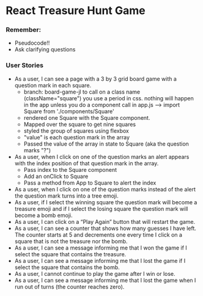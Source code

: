 # React Treasure Hunt Game

### Remember:
- Pseudocode!!
- Ask clarifying questions

### User Stories
- As a user, I can see a page with a 3 by 3 grid board game with a question mark in each square.
    - branch: board-game-jl
    to call on a class name (className="square") you use a period in css. nothing will happen in the app unless you do a component call in app.js --> import Square from './components/Square'
    - rendered one Square with the Square component.
    - Mapped over the square to get nine squares
    - styled the group of squares using flexbox
    - "value" is each question mark in the array
    - Passed the value of the array in state to Square (aka the question marks "?")
- As a user, when I click on one of the question marks an alert appears with the index position of that question mark in the array.
    - Pass index to the Square component
    - Add an onClick to Square
    - Pass a method from App to Square to alert the index
- As a user, when I click on one of the question marks instead of the alert the question mark turns into a tree emoji.
- As a user, if I select the winning square the question mark will become a treasure emoji and if I select the losing square the question mark will become a bomb emoji.
- As a user, I can click on a “Play Again” button that will restart the game.
- As a user, I can see a counter that shows how many guesses I have left. The counter starts at 5 and decrements one every time I click on a square that is not the treasure nor the bomb.
- As a user, I can see a message informing me that I won the game if I select the square that contains the treasure.
- As a user, I can see a message informing me that I lost the game if I select the square that contains the bomb.
- As a user, I cannot continue to play the game after I win or lose.
- As a user, I can see a message informing me that I lost the game when I run out of turns (the counter reaches zero).
